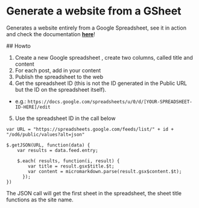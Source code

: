 # Generate a website from a GSheet
Generates a website entirely from a Google Spreadsheet, see it in action and check the documentation **[here](https://rawgit.com/brechtv/googlesheets_website/master/index.html)**!

## Howto

1. Create a new Google spreadsheet , create two columns, called title and content
2. For each post, add in your content
3. Publish the spreadsheet to the web
4. Get the spreadsheet ID (this is not the ID generated in the Public URL but the ID on the spreadsheet itself).
* e.g.: `https://docs.google.com/spreadsheets/u/0/d/[YOUR-SPREADSHEET-ID-HERE]/edit`
5. Use the spreadsheet ID in the call below

```
var URL = "https://spreadsheets.google.com/feeds/list/" + id + "/od6/public/values?alt=json"

$.getJSON(URL, function(data) {
    var results = data.feed.entry;

    $.each( results, function(i, result) {
        var title = result.gsx$title.$t;
        var content = micromarkdown.parse(result.gsx$content.$t);
      });
})
```

The JSON call will get the first sheet in the spreadsheet, the sheet title functions as the site name.
